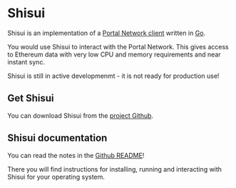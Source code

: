 # Shisui

Shisui is an implementation of a [Portal Network client](https://github.com/ethereum/portal-network-specs) written in [Go](https://go.dev/).

You would use Shisui to interact with the Portal Network. This gives access to Ethereum data with very low CPU and memory requirements and near instant sync.

Shisui is still in active developmenmt - it is not ready for production use!


## Get Shisui

You can download Shisui from the [project Github](https://github.com/optimism-java/shisui/tree/portal).


## Shisui documentation

You can read the notes in the [Github README](https://github.com/optimism-java/shisui/tree/portal)!

There you will find instructions for installing, running and interacting with Shisui for your operating system.